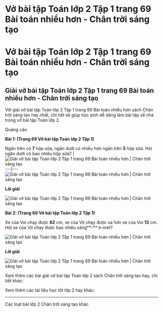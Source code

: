 # Vở bài tập Toán lớp 2 Tập 1 trang 69 Bài toán nhiều hơn - Chân trời sáng tạo

# Vở bài tập Toán lớp 2 Tập 1 trang 69 Bài toán nhiều hơn - Chân trời sáng tạo

## Giải vở bài tập Toán lớp 2 Tập 1 trang 69 Bài toán nhiều hơn - Chân trời sáng tạo

Với giải vở bài tập Toán lớp 2 Tập 1 trang 69 Bài toán nhiều hơn sách Chân trời sáng tạo hay nhất, chi tiết sẽ giúp học sinh dễ dàng làm bài tập về nhà trong vở bài tập Toán lớp 2.

Quảng cáo

**Bài 1: (Trang 69 Vở bài tập Toán lớp 2 Tập 1)**

Ngăn trên có **7** hộp sữa, ngăn dưới có nhiều hơn ngăn trên **5** hộp sữa. Hỏi ngăn dưới có bao nhiêu hộp sữa? |  ![Giải vở bài tập Toán lớp 2 Tập 1 trang 69 Bài toán nhiều hơn | Chân trời sáng tạo](https://vietjack.com/vbt-toan-2-ct/images/bai-toan-nhieu-hon-trang-69-116431.PNG)  
---|---  
![Giải vở bài tập Toán lớp 2 Tập 1 trang 69 Bài toán nhiều hơn | Chân trời sáng tạo](https://vietjack.com/vbt-toan-2-ct/images/bai-toan-nhieu-hon-trang-69-116433.PNG)  
  
**Lời giải**

![Giải vở bài tập Toán lớp 2 Tập 1 trang 69 Bài toán nhiều hơn | Chân trời sáng tạo](https://vietjack.com/vbt-toan-2-ct/images/bai-toan-nhieu-hon-trang-69-116435.PNG)

**Bài 2: (Trang 69 Vở bài tập Toán lớp 2 Tập 1)**

Xe của Voi chạy được **82** cm, xe của Vịt chạy được xa hơn xe của Voi **13** cm. Hỏi xe của Vịt chạy được bao nhiêu xăng**-** ti-mét?

![Giải vở bài tập Toán lớp 2 Tập 1 trang 69 Bài toán nhiều hơn | Chân trời sáng tạo](https://vietjack.com/vbt-toan-2-ct/images/bai-toan-nhieu-hon-trang-69-116437.PNG)

**Lời giải**

![Giải vở bài tập Toán lớp 2 Tập 1 trang 69 Bài toán nhiều hơn | Chân trời sáng tạo](https://vietjack.com/vbt-toan-2-ct/images/bai-toan-nhieu-hon-trang-69-116439.PNG)

Xem thêm các bài giải vở bài tập Toán lớp 2 sách Chân trời sáng tạo hay, chi tiết khác:

Xem thêm các tài liệu học tốt lớp 2 hay khác:

* * *

Các loạt bài lớp 2 Chân trời sáng tạo khác

